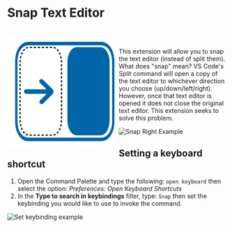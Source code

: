 # Snap Text Editor

<div style="float: left">

![Icon](./resources/snapIcon.svg)

</div>

<div style="padding: 30px 0px 0px 140px">

This extension will allow you to snap the text editor (instead of split them). What does "snap" mean? VS Code's Split command will open a copy of the text editor to whichever direction you choose (up/down/left/right). However, once that text editor is opened it does not close the original text editor. This extension seeks to solve this problem.

</div>



![Snap Right Example](https://user-images.githubusercontent.com/8602418/68525736-957d1880-0289-11ea-9d41-6f81b5d96b47.gif)

## Setting a keyboard shortcut

1. Open the Command Palette and type the following: `open keyboard` then select the option: *Preferences: Open Keyboard Shortcuts*
1. In the **Type to search in keybindings** filter, type: `Snap` then set the keybinding you would like to use to invoke the command.

![Set keybinding example](https://user-images.githubusercontent.com/8602418/68525810-6024fa80-028a-11ea-9fbe-25b9b5be37a7.gif)
